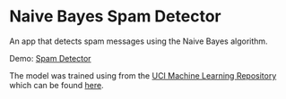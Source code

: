 Naive Bayes Spam Detector
======
An app that detects spam messages using the Naive Bayes algorithm.

Demo: [Spam Detector](https://spamdetector.herokuapp.com/)

The model was trained using from the [UCI Machine Learning Repository](http://archive.ics.uci.edu/ml/) which can be found [here](https://github.com/iliyaML/naive-bayes-spam-detector/blob/master/spam_collection.txt).